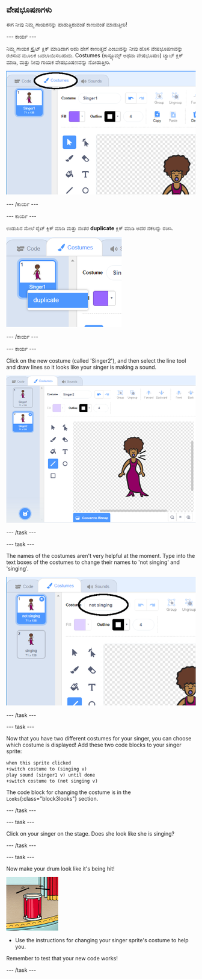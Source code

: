 ## ವೇಷಭೂಷಣಗಳು

ಈಗ ನೀವು ನಿಮ್ಮ ಗಾಯಕನನ್ನು ಹಾಡುತ್ತಿರುವಂತೆ ಕಾಣುವಂತೆ ಮಾಡುತ್ತೀರಿ!

\--- ಕಾರ್ಯ \---

ನಿಮ್ಮ ಗಾಯಕ ಸ್ಪ್ರೈಟ್ ಕ್ಲಿಕ್ ಮಾಡಿದಾಗ ಅದು ಹೇಗೆ ಕಾಣುತ್ತದೆ ಎಂಬುದನ್ನು ನೀವು ಹೊಸ ವೇಷಭೂಷಣವನ್ನು ರಚಿಸುವ ಮೂಲಕ ಬದಲಾಯಿಸಬಹುದು. Costumes (ಕಾಸ್ಟ್ಯೂಮ್ಸ್ ಅಥವಾ ವೇಷಭೂಷಣ) ಟ್ಯಾಬ್ ಕ್ಲಿಕ್ ಮಾಡಿ, ಮತ್ತು ನೀವು ಗಾಯಕ ವೇಷಭೂಷಣವನ್ನು ನೋಡುತ್ತೀರಿ.

![screenshot](images/band-singer-costume-annotated.png)

\--- /ಕಾರ್ಯ \---

\--- ಕಾರ್ಯ \---

ಉಡುಪಿನ ಮೇಲೆ ರೈಟ್ ಕ್ಲಿಕ್ ಮಾಡಿ ಮತ್ತು ನಂತರ **duplicate** ಕ್ಲಿಕ್ ಮಾಡಿ ಅದರ ನಕಲನ್ನು ರಚಿಸಿ.

![screenshot](images/band-singer-duplicate.png)

\--- /ಕಾರ್ಯ \---

\--- ಕಾರ್ಯ \---

Click on the new costume (called 'Singer2'), and then select the line tool and draw lines so it looks like your singer is making a sound.

![screenshot](images/band-singer-click.png)

\--- /task \---

\--- task \---

The names of the costumes aren't very helpful at the moment. Type into the text boxes of the costumes to change their names to 'not singing' and 'singing'.

![screenshot](images/band-singer-name-annotated.png)

\--- /task \---

\--- task \---

Now that you have two different costumes for your singer, you can choose which costume is displayed! Add these two code blocks to your singer sprite:

```blocks3
when this sprite clicked
+switch costume to (singing v)
play sound (singer1 v) until done
+switch costume to (not singing v)
```

The code block for changing the costume is in the `Looks`{:class="block3looks"} section.

\--- /task \---

\--- task \---

Click on your singer on the stage. Does she look like she is singing?

\--- /task \---

\--- task \---

Now make your drum look like it's being hit!

![screenshot](images/band-drum-final.png)

- Use the instructions for changing your singer sprite's costume to help you.

Remember to test that your new code works!

\--- /task \---
